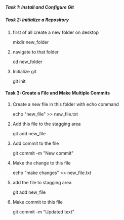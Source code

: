 ##### Task 1: Install and Configure Git







##### Task 2: Initialize a Repository

1. first of all create a new folder on desktop

     mkdir new_folder

2. navigate to that folder

    cd new_folder

3. Initialize git 

    git init



#### Task 3: Create a File and Make Multiple Commits

1. Create a new file in this folder with echo command

    echo "new_file" >> new_file.txt

2. Add this file to the stagging area

    git add new_file

3. Add commit to the file

    git commit -m "New commit"

4. Make the change to this file

    echo "make changes" >> new_file.txt

5. add the file to stagging area

    git add new_file

6. Make commit to this file

    git commit -m "Updated text"